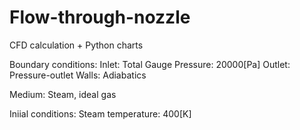 # Flow-through-nozzle
CFD calculation + Python charts

Boundary conditions:
  Inlet: Total Gauge Pressure: 20000[Pa]
  Outlet: Pressure-outlet
  Walls: Adiabatics
  
Medium: Steam, ideal gas

Iniial conditions:
  Steam temperature: 400[K]
